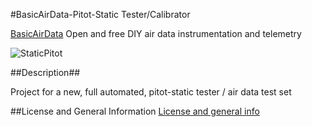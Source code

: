 #BasicAirData-Pitot-Static Tester/Calibrator

[BasicAirData](http://www.basicairdata.eu) Open and free DIY air data instrumentation and telemetry 

![StaticPitot](https://cloud.githubusercontent.com/assets/7497614/7476509/39ad0d52-f34e-11e4-8106-6df04d13034f.jpg)

##Description##

Project for a new, full automated, pitot-static tester / air data test set

##License and General Information
[License and general info](https://github.com/BasicAirData/Document-Templates/blob/master/general-info.md)
